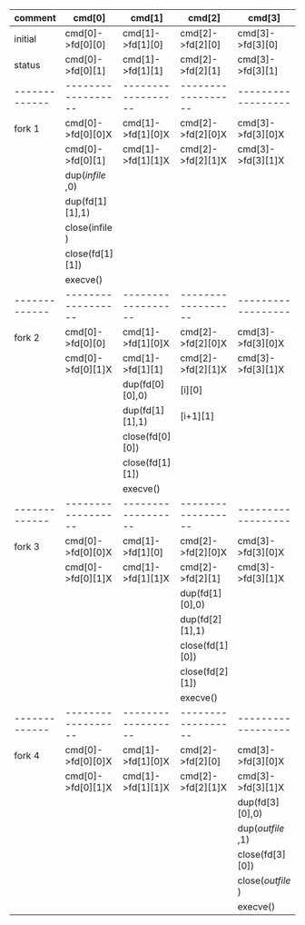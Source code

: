 |comment      |cmd[0]            |cmd[1]            |cmd[2]            |cmd[3]            |
|-------------|------------------|------------------|------------------|------------------|
|initial      |cmd[0]->fd[0][0]  |cmd[1]->fd[1][0]  |cmd[2]->fd[2][0]  |cmd[3]->fd[3][0]  |
|status       |cmd[0]->fd[0][1]  |cmd[1]->fd[1][1]  |cmd[2]->fd[2][1]  |cmd[3]->fd[3][1]  |
|-------------|------------------|------------------|------------------|------------------|
|fork 1       |cmd[0]->fd[0][0]X |cmd[1]->fd[1][0]X |cmd[2]->fd[2][0]X |cmd[3]->fd[3][0]X |
|             |cmd[0]->fd[0][1]  |cmd[1]->fd[1][1]X |cmd[2]->fd[2][1]X |cmd[3]->fd[3][1]X |
|             |dup(*infile*  ,0) |                  |                  |                  |
|	          |dup(fd[1][1],1)   |                  |                  |                  |
|             |close(infile  )   |                  |                  |                  |
|	          |close(fd[1][1])   |                  |                  |                  |
|	          |execve()          |                  |                  |                  |
|-------------|------------------|------------------|------------------|------------------|
|fork 2       |cmd[0]->fd[0][0]  |cmd[1]->fd[1][0]X |cmd[2]->fd[2][0]X |cmd[3]->fd[3][0]X |
|             |cmd[0]->fd[0][1]X |cmd[1]->fd[1][1]  |cmd[2]->fd[2][1]X |cmd[3]->fd[3][1]X |
|             |                  |dup(fd[0][0],0)   |[i][0]            |                  |
|	          |                  |dup(fd[1][1],1)   |[i+1][1]          |                  |
|             |                  |close(fd[0][0])   |                  |                  |
|	          |                  |close(fd[1][1])   |                  |                  |
|	          |                  |execve()          |                  |                  |
|-------------|------------------|------------------|------------------|------------------|
|fork 3       |cmd[0]->fd[0][0]X |cmd[1]->fd[1][0]  |cmd[2]->fd[2][0]X |cmd[3]->fd[3][0]X |
|             |cmd[0]->fd[0][1]X |cmd[1]->fd[1][1]X |cmd[2]->fd[2][1]  |cmd[3]->fd[3][1]X |
|             |                  |                  |dup(fd[1][0],0)   |                  |
|	          |                  |                  |dup(fd[2][1],1)   |                  |
|             |                  |                  |close(fd[1][0])   |                  |
|	          |                  |                  |close(fd[2][1])   |                  |
|	          |                  |	                |execve()          |                  |
|-------------|------------------|------------------|------------------|------------------|
|fork 4       |cmd[0]->fd[0][0]X |cmd[1]->fd[1][0]X |cmd[2]->fd[2][0]  |cmd[3]->fd[3][0]X |
|             |cmd[0]->fd[0][1]X |cmd[1]->fd[1][1]X |cmd[2]->fd[2][1]X |cmd[3]->fd[3][1]X |
|             |                  |                  |                  |dup(fd[3][0],0)   |
|	          |                  |                  |                  |dup(*outfile* ,1) |
|             |                  |                  |                  |close(fd[3][0])   |
|	          |                  |                  |                  |close(*outfile* ) |
|	          |                  |                  |                  |execve()          |

